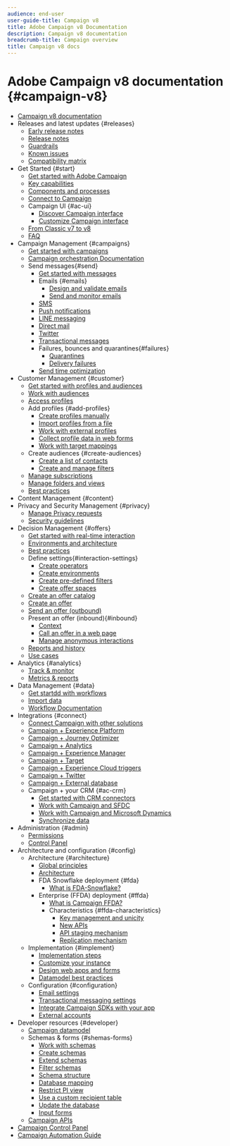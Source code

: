 ```yaml
---
audience: end-user
user-guide-title: Campaign v8
title: Adobe Campaign v8 Documentation
description: Campaign v8 documentation
breadcrumb-title: Campaign overview
title: Campaign v8 docs
---
```


# Adobe Campaign v8 documentation {#campaign-v8}

+ [Campaign v8 documentation](campaign-home.md)
+ Releases and latest updates {#releases}
  + [Early release notes](start/e-release-notes.md)
  + [Release notes](start/release-notes.md)
  + [Guardrails](start/ac-guardrails.md)
  + [Known issues](start/known-issues.md)
  + [Compatibility matrix](start/compatibility-matrix.md)
+ Get Started {#start}
  + [Get started with Adobe Campaign](start/get-started.md)
  + [Key capabilities](start/whats-new.md)
  + [Components and processes](start/ac-components.md)
  + [Connect to Campaign](start/connect.md)
  + Campaign UI {#ac-ui}
    + [Discover Campaign interface](start/campaign-ui.md)
    + [Customize Campaign interface](start/customize-ui.md)
  + [From Classic v7 to v8](start/v7-to-v8.md)
  + [FAQ](start/campaign-faq.md)
+ Campaign Management {#campaigns}
  + [Get started with campaigns](start/campaigns.md)
  + [Campaign orchestration Documentation](https://experienceleague.adobe.com/docs/campaign/automation/campaign-orchestration/set-up-campaigns.html)
  + Send messages{#send}
    + [Get started with messages](start/create-message.md)
    + Emails {#emails}
      + [Design and validate emails](send/email.md)
      + [Send and monitor emails](send/send.md)
    + [SMS](send/sms.md)
    + [Push notifications](send/push.md)
    + [LINE messaging](send/line.md)
    + [Direct mail](send/direct-mail.md)
    + [Twitter](send/twitter.md)
    + [Transactional messages](send/transactional.md)
    + Failures, bounces and quarantines{#failures}
      + [Quarantines](send/quarantines.md)
      + [Delivery failures](send/delivery-failures.md)
    + [Send time optimization](send/predictive.md)
+ Customer Management {#customer}
    + [Get started with profiles and audiences](audiences/gs-audiences.md)
    + [Work with audiences](start/audiences.md)
    + [Access profiles](audiences/view-profiles.md)
    + Add profiles {#add-profiles}
      + [Create profiles manually](audiences/create-profiles.md)
      + [Import profiles from a file](audiences/import-profiles.md)
      + [Work with external profiles](audiences/external-profiles.md)
      + [Collect profile data in web forms](audiences/collect-profiles.md)
      + [Work with target mappings](audiences/target-mappings.md)
    + Create audiences {#create-audiences}
      + [Create a list of contacts](audiences/create-audiences.md)
      + [Create and manage filters](audiences/create-filters.md)
    + [Manage subscriptions](start/subscriptions.md)
    + [Manage folders and views](audiences/folders-and-views.md)
    + [Best practices](audiences/audiences-best-practices.md)
+ Content Management {#content}
+ Privacy and Security Management {#privacy}
  + [Manage Privacy requests](start/privacy.md)
  + [Security guidelines](config/security.md)
+ Decision Management {#offers}
  + [Get started with real-time interaction](interaction/interaction.md)
  + [Environments and architecture](interaction/interaction-architecture.md)
  + [Best practices](interaction/interaction-best-practices.md)
  + Define settings{#interaction-settings}
    + [Create operators](interaction/interaction-operators.md)
    + [Create environments](interaction/interaction-env.md)
    + [Create pre-defined filters](interaction/interaction-predefined-filters.md)
    + [Create offer spaces](interaction/interaction-offer-spaces.md)
  + [Create an offer catalog](interaction/interaction-offer-catalog.md)
  + [Create an offer](interaction/interaction-offer.md)
  + [Send an offer (outbound)](interaction/interaction-send-offers.md)
  + Present an offer (inbound){#inbound}
    + [Context](interaction/interaction-present-offers.md)
    + [Call an offer in a web page](interaction/interaction-integration.md)
    + [Manage anonymous interactions](interaction/anonymous-interactions.md)
  + [Reports and history](interaction/interaction-tracking.md)
  + [Use cases](interaction/interaction-use-cases.md)
+ Analytics {#analytics}
  + [Track & monitor](start/tracking.md)
  + [Metrics & reports](start/reporting.md)
+ Data Management {#data}
  + [Get startdd with workflows](config/workflows.md)
  + [Import data](start/import.md)
  + [Workflow Documentation](https://experienceleague.adobe.com/docs/campaign/automation/workflows/introduction/about-workflows.html)
+ Integrations {#connect}
  + [Connect Campaign with other solutions](connect/integration.md)
  + [Campaign + Experience Platform](connect/ac-aep.md)
  + [Campaign + Journey Optimizer](connect/ac-ajo.md)
  + [Campaign + Analytics](connect/ac-aa.md)
  + [Campaign + Experience Manager](connect/ac-aem.md)
  + [Campaign + Target](connect/ac-at.md)
  + [Campaign + Experience Cloud triggers](connect/ac-triggers.md)
  + [Campaign + Twitter](connect/ac-tw.md)
  + [Campaign + External database](connect/fda.md)
  + Campaign + your CRM {#ac-crm}
    + [Get started with CRM connectors](connect/crm.md)
    + [Work with Campaign and SFDC](connect/ac-sfdc.md)
    + [Work with Campaign and Microsoft Dynamics](connect/ac-ms-dyn.md)
    + [Synchronize data](connect/crm-data-sync.md)
+ Administration {#admin}
  + [Permissions](start/permissions.md)
  + [Control Panel](config/self-service.md)
+ Architecture and configuration {#config}
  + Architecture {#architecture}
    + [Global principles](architecture/general-architecture.md)
    + [Architecture](architecture/architecture.md)
    + FDA Snowflake deployment {#fda}
      + [What is FDA-Snowflake?](architecture/fda-deployment.md)
    + Enterprise (FFDA) deployment {#ffda}
      + [What is Campaign FFDA?](architecture/enterprise-deployment.md)
      + Characteristics {#ffda-characteristics}
        + [Key management and unicity](architecture/keys.md)
        + [New APIs](architecture/new-apis.md)
        + [API staging mechanism](architecture/staging.md)
        + [Replication mechanism](architecture/replication.md)
  + Implementation {#implement}
    + [Implementation steps](start/implement.md)
    + [Customize your instance](dev/customize.md)
    + [Design web apps and forms](dev/webapps.md)
    + [Datamodel best practices](dev/datamodel-best-practices.md)
  + Configuration {#configuration}
    + [Email settings](config/email-settings.md)
    + [Transactional messaging settings](config/transactional-msg-settings.md)
    + [Integrate Campaign SDKs with your app](config/push-config.md)
    + [External accounts](config/external-accounts.md)
+ Developer resources {#developer}
  + [Campaign datamodel](dev/datamodel.md)
  + Schemas & forms {#shemas-forms}
    + [Work with schemas](dev/schemas.md)
    + [Create schemas](dev/create-schema.md)
    + [Extend schemas](dev/extend-schema.md)
    + [Filter schemas](dev/filter-schema.md)
    + [Schema structure](dev/schema-structure.md)
    + [Database mapping](dev/database-mapping.md)
    + [Restrict PI view](dev/restrict-pi-view.md)
    + [Use a custom recipient table](dev/custom-recipient.md)
    + [Update the database](dev/update-database-structure.md)
    + [Input forms](dev/forms.md)
  + [Campaign APIs](dev/api.md)
+ [Campaign Control Panel](https://experienceleague.adobe.com/docs/control-panel/using/control-panel-home.html)
+ [Campaign Automation Guide](https://experienceleague.adobe.com/docs/campaign/automation/home.html)
